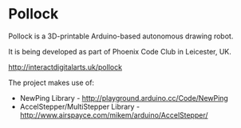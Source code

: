 # Pollock
Pollock is a 3D-printable Arduino-based autonomous drawing robot.

It is being developed as part of Phoenix Code Club in Leicester, UK.

http://interactdigitalarts.uk/pollock

The project makes use of:

- NewPing Library - http://playground.arduino.cc/Code/NewPing
- AccelStepper/MultiStepper Library - http://www.airspayce.com/mikem/arduino/AccelStepper/